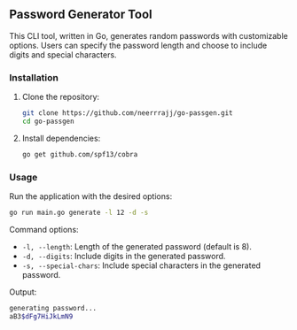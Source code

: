 ## Password Generator Tool

This CLI tool, written in Go, generates random passwords with customizable options. Users can specify the password length and choose to include digits and special characters.

### Installation

1. Clone the repository:
    ```sh
    git clone https://github.com/neerrrajj/go-passgen.git
    cd go-passgen
    ```

2. Install dependencies:
    ```sh
    go get github.com/spf13/cobra
    ```

### Usage

Run the application with the desired options:
```sh
go run main.go generate -l 12 -d -s
```

Command options:
- `-l, --length`: Length of the generated password (default is 8).
- `-d, --digits`: Include digits in the generated password.
- `-s, --special-chars`: Include special characters in the generated password.

Output:

```bash
generating password...
aB3$dFg7HiJkLmN9
```